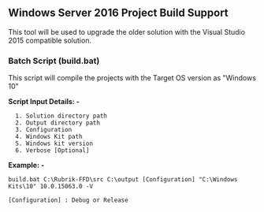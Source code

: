 ## Windows Server 2016 Project Build Support
This tool will be used to upgrade the older solution with the Visual Studio 2015 compatible solution.

### Batch Script (build.bat)
This script will compile the projects with the Target OS version as "Windows 10"

**Script Input Details: -**
```
  1. Solution directory path
  2. Output directory path
  3. Configuration
  4. Windows Kit path
  5. Windows kit version
  6. Verbose [Optional]
```

**Example: -**
```
build.bat C:\Rubrik-FFD\src C:\output [Configuration] "C:\Windows Kits\10" 10.0.15063.0 -V

[Configuration] : Debug or Release
```
